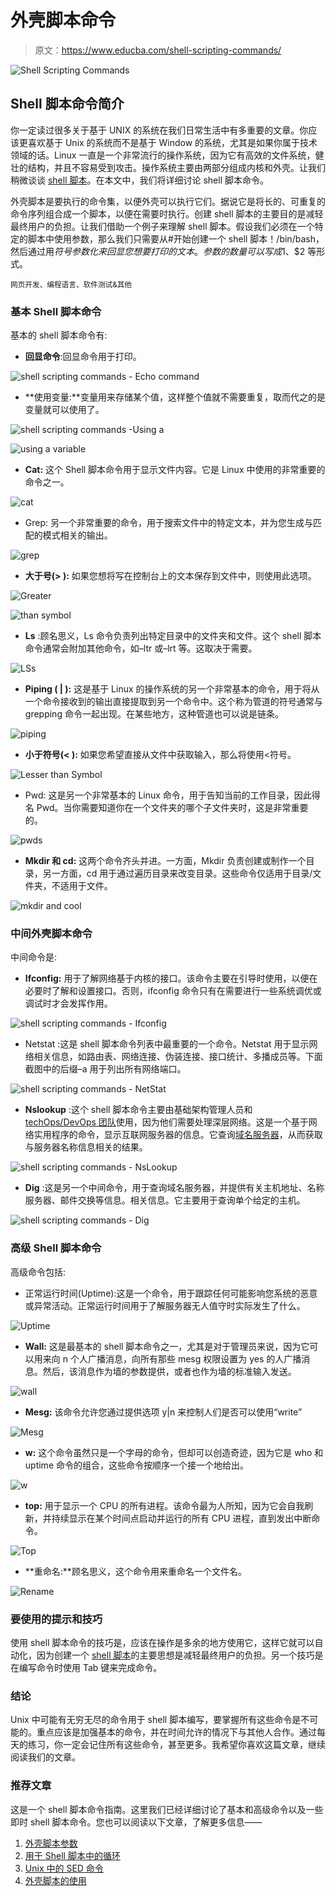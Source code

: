 # 外壳脚本命令

> 原文：<https://www.educba.com/shell-scripting-commands/>

![Shell Scripting Commands](img/4a2e04bbc7db5653b162d38b64ee629c.png)



## Shell 脚本命令简介

你一定读过很多关于基于 UNIX 的系统在我们日常生活中有多重要的文章。你应该更喜欢基于 Unix 的系统而不是基于 Window 的系统，尤其是如果你属于技术领域的话。Linux 一直是一个非常流行的操作系统，因为它有高效的文件系统，健壮的结构，并且不容易受到攻击。操作系统主要由两部分组成内核和外壳。让我们稍微谈谈 [shell 脚本](https://www.educba.com/what-is-shell-scripting/)。在本文中，我们将详细讨论 shell 脚本命令。

外壳脚本是要执行的命令集，以便外壳可以执行它们。据说它是将长的、可重复的命令序列组合成一个脚本，以便在需要时执行。创建 shell 脚本的主要目的是减轻最终用户的负担。让我们借助一个例子来理解 shell 脚本。假设我们必须在一个特定的脚本中使用参数，那么我们只需要从#开始创建一个 shell 脚本！/bin/bash，然后通过用$符号参数化来回显您想要打印的文本。参数的数量可以写成$1、$2 等形式。

<small>网页开发、编程语言、软件测试&其他</small>

### 基本 Shell 脚本命令

基本的 shell 脚本命令有:

*   **回显命令**:回显命令用于打印。

![shell scripting commands - Echo command](img/e22e9a0e9e48fbec1cc10e89ed924995.png)



*   **使用变量:**变量用来存储某个值，这样整个值就不需要重复，取而代之的是变量就可以使用了。

![shell scripting commands -Using a](img/5781fb05e44daec6650bcba36e472f9f.png)



![using a variable](img/c761ee1b2f0afa052f58908f05c3bc83.png)



*   **Cat:** 这个 Shell 脚本命令用于显示文件内容。它是 Linux 中使用的非常重要的命令之一。

![cat](img/43e66768e027f1a16267e331cdd1b1a1.png)



*   Grep: 另一个非常重要的命令，用于搜索文件中的特定文本，并为您生成与匹配的模式相关的输出。

![grep](img/6318ab31a1582a086ec9f6eb37b86f51.png)



*   **大于号(> ):** 如果您想将写在控制台上的文本保存到文件中，则使用此选项。

![Greater](img/81d898c616146076029ac415d91bd902.png)



![than symbol](img/f4869823bdcb7379d1a81572bc5e96fd.png)



*   **Ls** :顾名思义，Ls 命令负责列出特定目录中的文件夹和文件。这个 shell 脚本命令通常会附加其他命令，如–ltr 或–lrt 等。这取决于需要。

![LSs](img/003b9539ec4ee16d54623ad19b9c9287.png)



*   **Piping ( | ):** 这是基于 Linux 的操作系统的另一个非常基本的命令，用于将从一个命令接收到的输出直接提取到另一个命令中。这个称为管道的符号通常与 grepping 命令一起出现。在某些地方，这种管道也可以说是链条。

![piping](img/0b0dd9e82ee2ad3494d69405baf637ae.png)



*   **小于符号(< ):** 如果您希望直接从文件中获取输入，那么将使用<符号。

![Lesser than Symbol](img/82f0665559c87cd9c919004b0c38dab1.png)



*   Pwd: 这是另一个非常基本的 Linux 命令，用于告知当前的工作目录，因此得名 Pwd。当你需要知道你在一个文件夹的哪个子文件夹时，这是非常重要的。

![pwds](img/d3b65252231ee5673db5dc7e2204e2fe.png)



*   **Mkdir 和 cd:** 这两个命令齐头并进。一方面，Mkdir 负责创建或制作一个目录，另一方面，cd 用于通过遍历目录来改变目录。这些命令仅适用于目录/文件夹，不适用于文件。

![mkdir and cool](img/befd07938557b6adc10fb84b80312585.png)



### 中间外壳脚本命令

中间命令是:

*   **Ifconfig:** 用于了解网络基于内核的接口。该命令主要在引导时使用，以便在必要时了解和设置接口。否则，ifconfig 命令只有在需要进行一些系统调优或调试时才会发挥作用。

![shell scripting commands - Ifconfig](img/a4c44e0688cecb78ecc33b3745d201f5.png)



*   Netstat :这是 shell 脚本命令列表中最重要的一个命令。Netstat 用于显示网络相关信息，如路由表、网络连接、伪装连接、接口统计、多播成员等。下面截图中的后缀–a 用于列出所有网络端口。

![shell scripting commands - NetStat](img/e048c37775473e8ce372c533cb0a8670.png)



*   **Nslookup** :这个 shell 脚本命令主要由基础架构管理人员和 [techOps/DevOps 团队](https://www.educba.com/itil-vs-devops/)使用，因为他们需要处理深层网络。这是一个基于网络实用程序的命令，显示互联网服务器的信息。它查询[域名服务器](https://www.educba.com/what-are-the-types-of-dns-servers/)，从而获取与服务器名称信息相关的结果。

![shell scripting commands - NsLookup](img/a37d9e083f84ee022202bf21393858b9.png)



*   **Dig** :这是另一个中间命令，用于查询域名服务器，并提供有关主机地址、名称服务器、邮件交换等信息。相关信息。它主要用于查询单个给定的主机。

![shell scripting commands - Dig](img/222c23f6d629a130309bc0b582efa6d8.png)



### 高级 Shell 脚本命令

高级命令包括:

*   正常运行时间(Uptime):这是一个命令，用于跟踪任何可能影响您系统的恶意或异常活动。正常运行时间用于了解服务器无人值守时实际发生了什么。

![Uptime](img/986b56828b2df06ca7b39fef442da567.png)



*   **Wall:** 这是最基本的 shell 脚本命令之一，尤其是对于管理员来说，因为它可以用来向 n 个人广播消息，向所有那些 mesg 权限设置为 yes 的人广播消息。然后，该消息作为墙的参数提供，或者也作为墙的标准输入发送。

![wall](img/d41721f2194722929db2ae2f71a73abe.png)



*   **Mesg:** 该命令允许您通过提供选项 y|n 来控制人们是否可以使用“write”

![Mesg](img/9676435b7c10c5f712fbe254a0a79b89.png)



*   **w:** 这个命令虽然只是一个字母的命令，但却可以创造奇迹，因为它是 who 和 uptime 命令的组合，这些命令按顺序一个接一个地给出。

![w](img/bc515652f02fa0d200f0db447e86fd94.png)



*   **top:** 用于显示一个 CPU 的所有进程。该命令最为人所知，因为它会自我刷新，并持续显示在某个时间点启动并运行的所有 CPU 进程，直到发出中断命令。

![Top](img/8f87c4996ded804b01f26b4edb458a9b.png)



*   **重命名:**顾名思义，这个命令用来重命名一个文件名。

![Rename](img/6bd2cceea18e35818d0a7ea5d6d4679b.png)



### 要使用的提示和技巧

使用 shell 脚本命令的技巧是，应该在操作是多余的地方使用它，这样它就可以自动化，因为创建一个 [shell 脚本](https://www.educba.com/shell-scripting-interview-questions/)的主要思想是减轻最终用户的负担。另一个技巧是在编写命令时使用 Tab 键来完成命令。

### 结论

Unix 中可能有无穷无尽的命令用于 shell 脚本编写，要掌握所有这些命令是不可能的。重点应该是加强基本的命令，并在时间允许的情况下与其他人合作。通过每天的练习，你一定会记住所有这些命令，甚至更多。我希望你喜欢这篇文章，继续阅读我们的文章。

### 推荐文章

这是一个 shell 脚本命令指南。这里我们已经详细讨论了基本和高级命令以及一些即时 shell 脚本命令。您也可以阅读以下文章，了解更多信息——

1.  [外壳脚本参数](https://www.educba.com/shell-script-parameters/)
2.  [用于 Shell 脚本中的循环](https://www.educba.com/for-loop-in-shell-scripting/)
3.  [Unix 中的 SED 命令](https://www.educba.com/sed-command-in-unix/)
4.  [外壳脚本的使用](https://www.educba.com/uses-of-shell-scripting/)





